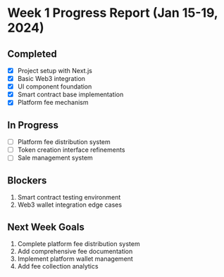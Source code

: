 # Week 1 Progress Report (Jan 15-19, 2024)

## Completed
- [x] Project setup with Next.js
- [x] Basic Web3 integration
- [x] UI component foundation
- [x] Smart contract base implementation
- [x] Platform fee mechanism

## In Progress
- [ ] Platform fee distribution system
- [ ] Token creation interface refinements
- [ ] Sale management system

## Blockers
1. Smart contract testing environment
2. Web3 wallet integration edge cases

## Next Week Goals
1. Complete platform fee distribution system
2. Add comprehensive fee documentation
3. Implement platform wallet management
4. Add fee collection analytics 